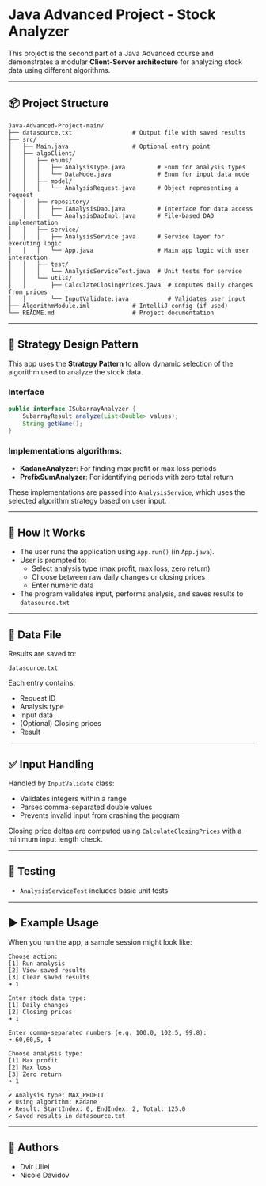# Java Advanced Project - Stock Analyzer

This project is the second part of a Java Advanced course and demonstrates a modular **Client-Server architecture** for analyzing stock data using different algorithms.

---

## 📦 Project Structure

```
Java-Advanced-Project-main/
├── datasource.txt                 # Output file with saved results
├── src/
│   ├── Main.java                  # Optional entry point
│   ├── algoClient/
│   │   ├── enums/
│   │   │   ├── AnalysisType.java         # Enum for analysis types
│   │   │   └── DataMode.java             # Enum for input data mode
│   │   ├── model/
│   │   │   └── AnalysisRequest.java      # Object representing a request
│   │   ├── repository/
│   │   │   ├── IAnalysisDao.java         # Interface for data access
│   │   │   └── AnalysisDaoImpl.java      # File-based DAO implementation
│   │   ├── service/
│   │   │   ├── AnalysisService.java      # Service layer for executing logic
│   │   │   └── App.java                  # Main app logic with user interaction
│   │   ├── test/
│   │   │   └── AnalysisServiceTest.java  # Unit tests for service
│   │   └── utils/
│   │       ├── CalculateClosingPrices.java  # Computes daily changes from prices
│   │       └── InputValidate.java           # Validates user input
├── AlgorithmModule.iml            # IntelliJ config (if used)
└── README.md                      # Project documentation
```

---

## 🧠 Strategy Design Pattern

This app uses the **Strategy Pattern** to allow dynamic selection of the algorithm used to analyze the stock data.

### Interface

```java
public interface ISubarrayAnalyzer {
    SubarrayResult analyze(List<Double> values);
    String getName();
}
```

### Implementations algorithms:

* **KadaneAnalyzer**: For finding max profit or max loss periods
* **PrefixSumAnalyzer**: For identifying periods with zero total return

These implementations are passed into `AnalysisService`, which uses the selected algorithm strategy based on user input.

---

## 🚀 How It Works
- The user runs the application using `App.run()` (in `App.java`).
- User is prompted to:
  - Select analysis type (max profit, max loss, zero return)
  - Choose between raw daily changes or closing prices
  - Enter numeric data
- The program validates input, performs analysis, and saves results to `datasource.txt`

---

## 📁 Data File
Results are saved to:
```
datasource.txt
```
Each entry contains:
- Request ID
- Analysis type
- Input data
- (Optional) Closing prices
- Result

---

## ✅ Input Handling
Handled by `InputValidate` class:
- Validates integers within a range
- Parses comma-separated double values
- Prevents invalid input from crashing the program

Closing price deltas are computed using `CalculateClosingPrices` with a minimum input length check.

---

## 🧪 Testing
- `AnalysisServiceTest` includes basic unit tests

---

## ▶️ Example Usage
When you run the app, a sample session might look like:

```
Choose action:
[1] Run analysis
[2] View saved results
[3] Clear saved results
➜ 1

Enter stock data type:
[1] Daily changes
[2] Closing prices
➜ 1

Enter comma-separated numbers (e.g. 100.0, 102.5, 99.8):
➜ 60,60,5,-4

Choose analysis type:
[1] Max profit
[2] Max loss
[3] Zero return
➜ 1

✔ Analysis type: MAX_PROFIT
✔ Using algorithm: Kadane
✔ Result: StartIndex: 0, EndIndex: 2, Total: 125.0
✔ Saved results in datasource.txt
```

---

## 👥 Authors

* Dvir Uliel
* Nicole Davidov

